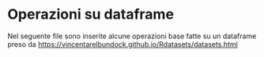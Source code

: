 # Operazioni su dataframe
Nel seguente file sono inserite alcune operazioni base fatte su un dataframe preso da https://vincentarelbundock.github.io/Rdatasets/datasets.html
